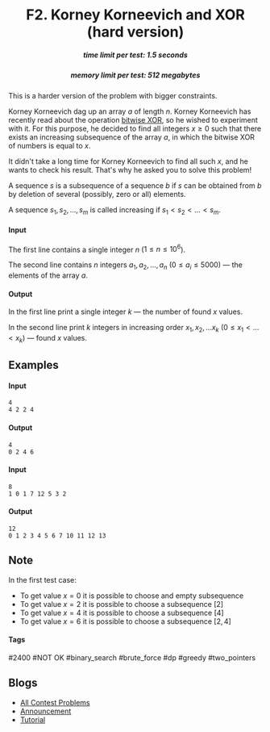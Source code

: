 <h1 style='text-align: center;'> F2. Korney Korneevich and XOR (hard version)</h1>

<h5 style='text-align: center;'>time limit per test: 1.5 seconds</h5>
<h5 style='text-align: center;'>memory limit per test: 512 megabytes</h5>

This is a harder version of the problem with bigger constraints.

Korney Korneevich dag up an array $a$ of length $n$. Korney Korneevich has recently read about the operation [bitwise XOR](https://en.wikipedia.org/wiki/Bitwise_operation#XOR), so he wished to experiment with it. For this purpose, he decided to find all integers $x \ge 0$ such that there exists an increasing subsequence of the array $a$, in which the bitwise XOR of numbers is equal to $x$.

It didn't take a long time for Korney Korneevich to find all such $x$, and he wants to check his result. That's why he asked you to solve this problem!

A sequence $s$ is a subsequence of a sequence $b$ if $s$ can be obtained from $b$ by deletion of several (possibly, zero or all) elements.

A sequence $s_1, s_2, \ldots , s_m$ is called increasing if $s_1 < s_2 < \ldots < s_m$.

#### Input

The first line contains a single integer $n$ ($1 \le n \le 10^6$).

The second line contains $n$ integers $a_1, a_2, \ldots, a_n$ ($0 \le a_i \le 5000$) — the elements of the array $a$.

#### Output

In the first line print a single integer $k$ — the number of found $x$ values.

In the second line print $k$ integers in increasing order $x_1, x_2, \ldots x_k$ ($0 \le x_1 < \ldots < x_k$) — found $x$ values.

## Examples

#### Input


```text
4
4 2 2 4
```
#### Output


```text
4
0 2 4 6 
```
#### Input


```text
8
1 0 1 7 12 5 3 2
```
#### Output


```text
12
0 1 2 3 4 5 6 7 10 11 12 13 
```
## Note

In the first test case:

* To get value $x = 0$ it is possible to choose and empty subsequence
* To get value $x = 2$ it is possible to choose a subsequence $[2]$
* To get value $x = 4$ it is possible to choose a subsequence $[4]$
* To get value $x = 6$ it is possible to choose a subsequence $[2, 4]$


#### Tags 

#2400 #NOT OK #binary_search #brute_force #dp #greedy #two_pointers 

## Blogs
- [All Contest Problems](../Codeforces_Round_750_(Div._2).md)
- [Announcement](../blogs/Announcement.md)
- [Tutorial](../blogs/Tutorial.md)
